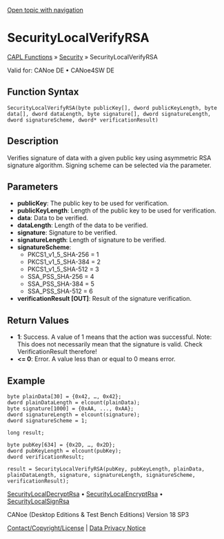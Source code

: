 [Open topic with navigation](../../../../../CANoeDEFamily.htm#Topics/CAPLFunctions/Security/Functions/CAPLfunctionSecurityLocalVerifyRSA.md)

# SecurityLocalVerifyRSA

[CAPL Functions](../../CAPLfunctions.md) » [Security](../CAPLFunctionsSecurityOverview.md) » SecurityLocalVerifyRSA

Valid for: CANoe DE • CANoe4SW DE

## Function Syntax

`SecurityLocalVerifyRSA(byte publicKey[], dword publicKeyLength, byte data[], dword dataLength, byte signature[], dword signatureLength, dword signatureScheme, dword* verificationResult)`

## Description

Verifies signature of data with a given public key using asymmetric RSA signature algorithm. Signing scheme can be selected via the parameter.

## Parameters

- **publicKey**: The public key to be used for verification.
- **publicKeyLength**: Length of the public key to be used for verification.
- **data**: Data to be verified.
- **dataLength**: Length of the data to be verified.
- **signature**: Signature to be verified.
- **signatureLength**: Length of signature to be verified.
- **signatureScheme**:
  - PKCS1_v1_5_SHA-256 = 1
  - PKCS1_v1_5_SHA-384 = 2
  - PKCS1_v1_5_SHA-512 = 3
  - SSA_PSS_SHA-256 = 4
  - SSA_PSS_SHA-384 = 5
  - SSA_PSS_SHA-512 = 6
- **verificationResult [OUT]**: Result of the signature verification.

## Return Values

- **1**: Success. A value of 1 means that the action was successful. Note: This does not necessarily mean that the signature is valid. Check VerificationResult therefore!
- **<= 0**: Error. A value less than or equal to 0 means error.

## Example

```plaintext
byte plainData[30] = {0x42, …, 0x42};
dword plainDataLength = elcount(plainData);
byte signature[1000] = {0xAA, ..., 0xAA};
dword signatureLength = elcount(signature);
dword signatureScheme = 1;

long result;

byte pubKey[634] = {0x2D, …, 0x2D};
dword pubKeyLength = elcount(pubKey);
dword verificationResult;

result = SecurityLocalVerifyRSA(pubKey, pubKeyLength, plainData, plainDataLength, signature, signatureLength, signatureScheme, verificationResult);
```

[SecurityLocalDecryptRsa](CAPLfunctionSecurityLocalDecryptRsa.md) • [SecurityLocalEncryptRsa](CAPLfunctionSecurityLocalEncryptRsa.md) • [SecurityLocalSignRsa](CAPLfunctionSecurityLocalSignRSA.md)

CANoe (Desktop Editions & Test Bench Editions) Version 18 SP3

[Contact/Copyright/License](../../../Shared/ContactCopyrightLicense.md) | [Data Privacy Notice](https://www.vector.com/int/en/company/get-info/privacy-policy/)
